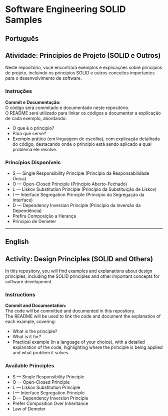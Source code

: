 # Software Engineering SOLID Samples
## Português

## Atividade: Princípios de Projeto (SOLID e Outros)

Neste repositório, você encontrará exemplos e explicações sobre princípios de projeto, incluindo os princípios SOLID e outros conceitos importantes para o desenvolvimento de software.

### Instruções

**Commit e Documentação:**  
O código será commitado e documentado neste repositório.  
O README será utilizado para linkar os códigos e documentar a explicação de cada exemplo, abordando:
- O que é o princípio?
- Para que serve?
- Exemplo prático (em linguagem de escolha), com explicação detalhada do código, destacando onde o princípio está sendo aplicado e qual problema ele resolve.

### Princípios Disponíveis

- S — Single Responsibility Principle (Princípio da Responsabilidade Única)
- O — Open-Closed Principle (Princípio Aberto-Fechado)
- L — Liskov Substitution Principle (Princípio da Substituição de Liskov)
- I — Interface Segregation Principle (Princípio da Segregação da Interface)
- D — Dependency Inversion Principle (Princípio da Inversão da Dependência)
- Prefira Composição a Herança
- Princípio de Demeter

---

## English

## Activity: Design Principles (SOLID and Others)

In this repository, you will find examples and explanations about design principles, including the SOLID principles and other important concepts for software development.

### Instructions

**Commit and Documentation:**  
The code will be committed and documented in this repository.  
The README will be used to link the code and document the explanation of each example, covering:
- What is the principle?
- What is it for?
- Practical example (in a language of your choice), with a detailed explanation of the code, highlighting where the principle is being applied and what problem it solves.

### Available Principles

- S — Single Responsibility Principle
- O — Open-Closed Principle
- L — Liskov Substitution Principle
- I — Interface Segregation Principle
- D — Dependency Inversion Principle
- Prefer Composition Over Inheritance
- Law of Demeter
